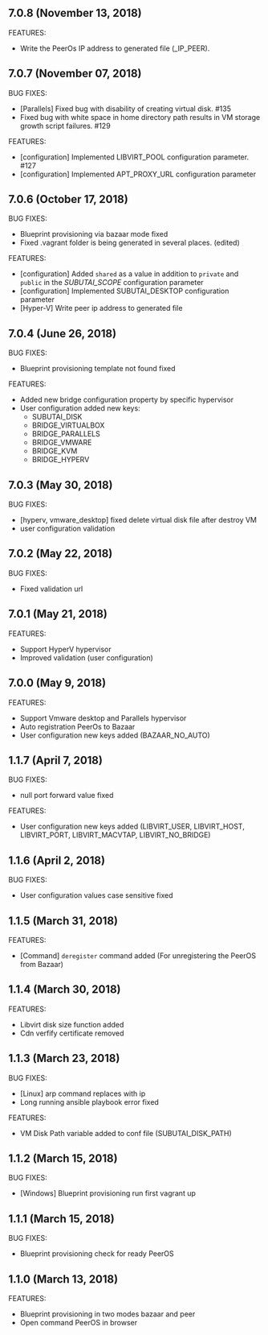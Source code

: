 ## 7.0.8 (November 13, 2018)
FEATURES:
  - Write the PeerOs IP address to generated file (_IP_PEER).

## 7.0.7 (November 07, 2018)

BUG FIXES:
  - [Parallels] Fixed bug with disability of creating virtual disk. #135
  - Fixed bug with white space in home directory path results in VM storage growth script failures. #129

FEATURES:  
  - [configuration] Implemented LIBVIRT_POOL configuration parameter. #127
  - [configuration] Implemented APT_PROXY_URL configuration parameter

## 7.0.6 (October 17, 2018)

BUG FIXES:
  - Blueprint provisioning via bazaar mode fixed
  - Fixed .vagrant folder is being generated in several places. (edited)

FEATURES:  
  - [configuration] Added `shared` as a value in addition to `private` and `public` in the *SUBUTAI_SCOPE* configuration parameter
  - [configuration] Implemented SUBUTAI_DESKTOP configuration parameter
  - [Hyper-V] Write peer ip address to generated file

## 7.0.4 (June 26, 2018)

BUG FIXES:
  - Blueprint provisioning template not found fixed 

FEATURES: 
  - Added new bridge configuration property by specific hypervisor
  - User configuration added new keys:
      -  SUBUTAI_DISK
      -  BRIDGE_VIRTUALBOX
      -  BRIDGE_PARALLELS
      -  BRIDGE_VMWARE
      -  BRIDGE_KVM
      -  BRIDGE_HYPERV 

## 7.0.3 (May 30, 2018)
  
BUG FIXES:
  - [hyperv, vmware_desktop] fixed delete virtual disk file after destroy VM
  - user configuration validation 

## 7.0.2 (May 22, 2018)

BUG FIXES:
  - Fixed validation url  

## 7.0.1 (May 21, 2018)

FEATURES:
  - Support HyperV hypervisor
  - Improved validation (user configuration)  

## 7.0.0 (May 9, 2018) 

FEATURES:
  - Support Vmware desktop and Parallels hypervisor    
  - Auto registration PeerOs to Bazaar
  - User configuration new keys added (BAZAAR_NO_AUTO)  

## 1.1.7 (April 7, 2018) 
  
BUG FIXES:
  - null port forward value fixed   

FEATURES:
  - User configuration new keys added (LIBVIRT_USER, LIBVIRT_HOST, LIBVIRT_PORT, LIBVIRT_MACVTAP, LIBVIRT_NO_BRIDGE)  

## 1.1.6 (April 2, 2018)

BUG FIXES:
  - User configuration values case sensitive fixed  

## 1.1.5 (March 31, 2018) 

FEATURES:
  - [Command] `deregister` command added (For unregistering the PeerOS from Bazaar)  

## 1.1.4 (March 30, 2018)

FEATURES: 
  - Libvirt disk size function added
  - Cdn verfify certificate removed  

## 1.1.3 (March 23, 2018)

BUG FIXES:

  - [Linux] arp command replaces with ip
  - Long running ansible playbook error fixed

FEATURES:

  - VM Disk Path variable added to conf file (SUBUTAI_DISK_PATH)  

## 1.1.2 (March 15, 2018)

BUG FIXES:

  - [Windows] Blueprint provisioning run first vagrant up     

## 1.1.1 (March 15, 2018)

BUG FIXES:

  - Blueprint provisioning check for ready PeerOS 

## 1.1.0 (March 13, 2018)

FEATURES:

  - Blueprint provisioning in two modes bazaar and peer
  - Open command PeerOS in browser  